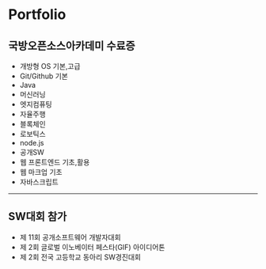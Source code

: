 # Portfolio
## 국방오픈소스아카데미 수료증
- 개방형 OS 기본,고급
- Git/Github 기본
- Java
- 머신러닝
- 엣지컴퓨팅
- 자율주행
- 블록체인
- 로보틱스
- node.js
- 공개SW
- 웹 프론트엔드 기초,활용
- 웹 마크업 기초
- 자바스크립트
---------------------------------------------------
## SW대회 참가
- 제 11회 공개소프트웨어 개발자대회
- 제 2회 글로벌 이노베이터 페스타(GIF) 아이디어톤
- 제 2회 전국 고등학교 동아리 SW경진대회
